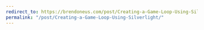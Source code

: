 ```yaml
---
redirect_to: https://brendoneus.com/post/Creating-a-Game-Loop-Using-Silverlight/
permalink: "/post/Creating-a-Game-Loop-Using-Silverlight/"
---
```

